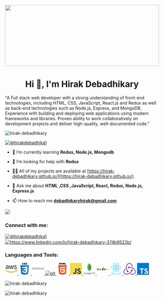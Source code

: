  <img margin="auto" width="100%" height="200px" src="[[https://synergytopimages.s3.ap-south-1.amazonaws.com/wp-content/uploads/2021/07/06034502/MERN-1-1.png](https://wallpapercave.com/wp/wp8903914.jpg)](https://wallpapercave.com/wp/wp8903914.jpg)"/>
 

 <h1 align="center">Hi 👋, I'm Hirak Debadhikary</h1>
 
  <p>"A Full stack web developer with a strong understanding of front-end technologies, including HTML, CSS, JavaScript, React.js and Redux as well as back-end technologies such as Node.js, Express, and MongoDB. Experience with building and deploying web applications using modern frameworks and libraries. Proven ability to work collaboratively on development projects and deliver high-quality, well-documented code."</p>
  
  
<p align="left"> <img src="https://komarev.com/ghpvc/?username=hirak-debadhikary&label=Profile%20views&color=0e75b6&style=flat" alt="hirak-debadhikary" /> </p>
<p align="left"> <a href="https://twitter.com/@hirakdebadhika1" target="blank"><img src="https://img.shields.io/twitter/follow/@hirakdebadhika1?logo=twitter&style=for-the-badge" alt="@hirakdebadhika1" /></a> </p>



- 🌱 I’m currently learning **Redux, Node.js, Mongodb**

- 🤝 I’m looking for help with **Redux**

- 👨‍💻 All of my projects are available at [https://hirak-debadhikary.github.io/](https://hirak-debadhikary.github.io/)

- 💬 Ask me about **HTML ,CSS ,JavaScript, React, Redux, Node.js, Express.js**

- 📫 How to reach me **debadhikaryhirak@gmail.com**

<img margin="left" width="400" src="https://camo.githubusercontent.com/40165a147c3dcea0fa1db780bb533fc5f98546ccfb9d5d05ddb2f429277f5348/68747470733a2f2f616e616c7974696373696e6469616d61672e636f6d2f77702d636f6e74656e742f75706c6f6164732f323031382f31322f646576656c6f7065722d6472696262626c652e676966"/>


<h3 align="left">Connect with me:</h3>
<p align="left">
<a href="https://twitter.com/HirakDebadhika1" target="blank"><img align="center" src="https://raw.githubusercontent.com/rahuldkjain/github-profile-readme-generator/master/src/images/icons/Social/twitter.svg" alt="@hirakdebadhika1" height="30" width="40" /></a>
<a href="https://www.linkedin.com/in/hirak-debadhikary-374b9522b/" target="blank"><img align="center" src="https://raw.githubusercontent.com/rahuldkjain/github-profile-readme-generator/master/src/images/icons/Social/linked-in-alt.svg" alt="https://www.linkedin.com/in/hirak-debadhikary-374b9522b/" height="30" width="40" /></a>
</p>

<h3 align="left">Languages and Tools:</h3>
<p align="left"> <a href="https://aws.amazon.com" target="_blank" rel="noreferrer"> <img src="https://raw.githubusercontent.com/devicons/devicon/master/icons/amazonwebservices/amazonwebservices-original-wordmark.svg" alt="aws" width="40" height="40"/> </a> <a href="https://www.w3schools.com/css/" target="_blank" rel="noreferrer"> <img src="https://raw.githubusercontent.com/devicons/devicon/master/icons/css3/css3-original-wordmark.svg" alt="css3" width="40" height="40"/> </a> <a href="https://expressjs.com" target="_blank" rel="noreferrer"> <img src="https://raw.githubusercontent.com/devicons/devicon/master/icons/express/express-original-wordmark.svg" alt="express" width="40" height="40"/> </a> <a href="https://git-scm.com/" target="_blank" rel="noreferrer"> <img src="https://www.vectorlogo.zone/logos/git-scm/git-scm-icon.svg" alt="git" width="40" height="40"/> </a> <a href="https://www.w3.org/html/" target="_blank" rel="noreferrer"> <img src="https://raw.githubusercontent.com/devicons/devicon/master/icons/html5/html5-original-wordmark.svg" alt="html5" width="40" height="40"/> </a> <a href="https://developer.mozilla.org/en-US/docs/Web/JavaScript" target="_blank" rel="noreferrer"> <img src="https://raw.githubusercontent.com/devicons/devicon/master/icons/javascript/javascript-original.svg" alt="javascript" width="40" height="40"/> </a> <a href="https://www.mongodb.com/" target="_blank" rel="noreferrer"> <img src="https://raw.githubusercontent.com/devicons/devicon/master/icons/mongodb/mongodb-original-wordmark.svg" alt="mongodb" width="40" height="40"/> </a> <a href="https://nodejs.org" target="_blank" rel="noreferrer"> <img src="https://raw.githubusercontent.com/devicons/devicon/master/icons/nodejs/nodejs-original-wordmark.svg" alt="nodejs" width="40" height="40"/> </a> <a href="https://reactjs.org/" target="_blank" rel="noreferrer"> <img src="https://raw.githubusercontent.com/devicons/devicon/master/icons/react/react-original-wordmark.svg" alt="react" width="40" height="40"/> </a> <a href="https://redux.js.org" target="_blank" rel="noreferrer"> <img src="https://raw.githubusercontent.com/devicons/devicon/master/icons/redux/redux-original.svg" alt="redux" width="40" height="40"/> </a> <a href="https://www.typescriptlang.org/" target="_blank" rel="noreferrer"> <img src="https://raw.githubusercontent.com/devicons/devicon/master/icons/typescript/typescript-original.svg" alt="typescript" width="40" height="40"/> </a> </p>


<p><img align="center" src="https://github-readme-stats.vercel.app/api/top-langs?username=hirak-debadhikary&show_icons=true&locale=en&layout=compact" alt="hirak-debadhikary" /></p>

<p><img align="center" src="https://github-readme-streak-stats.herokuapp.com/?user=hirak-debadhikary&" alt="hirak-debadhikary" /></p>
